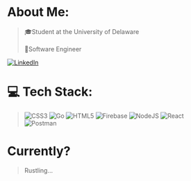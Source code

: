 # About Me:
> 🎓Student at the University of Delaware<br>
> <br>👷Software Engineer

[![LinkedIn](https://img.shields.io/badge/LinkedIn-%230077B5.svg?logo=linkedin&logoColor=white)](https://linkedin.com/in/https://www.linkedin.com/in/ethan-orevillo) 

# 💻 Tech Stack:
> ![CSS3](https://img.shields.io/badge/css3-%231572B6.svg?style=for-the-badge&logo=css3&logoColor=white) 
> ![Go](https://img.shields.io/badge/go-%2300ADD8.svg?style=for-the-badge&logo=go&logoColor=white) 
> ![HTML5](https://img.shields.io/badge/html5-%23E34F26.svg?style=for-the-badge&logo=html5&logoColor=white) 
> ![Firebase](https://img.shields.io/badge/firebase-%23039BE5.svg?style=for-the-badge&logo=firebase) 
> ![NodeJS](https://img.shields.io/badge/node.js-6DA55F?style=for-the-badge&logo=node.js&logoColor=white) 
> ![React](https://img.shields.io/badge/react-%2320232a.svg?style=for-the-badge&logo=react&logoColor=%2361DAFB) 	
> ![Postman](https://img.shields.io/badge/Postman-FF6C37?style=for-the-badge&logo=postman&logoColor=white)


# Currently?
> Rustling...

